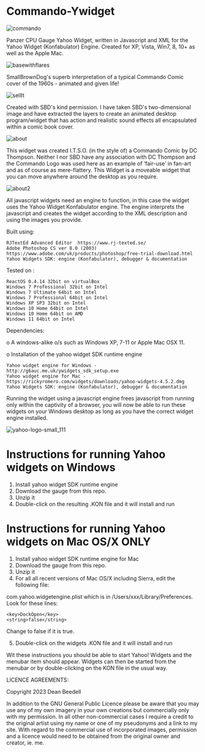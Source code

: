 # Commando-Ywidget

 ![commando](https://github.com/yereverluvinunclebert/Commando-Ywidget/assets/2788342/b94d6c8d-3292-42a0-a48c-c45ae42ceb11)

Panzer CPU Gauge Yahoo Widget, written in Javascript and XML for the Yahoo 
Widget (Konfabulator) Engine. Created for XP, Vista, Win7, 8, 10+ as well as the 
Apple Mac.

![basewithflares](https://github.com/yereverluvinunclebert/Commando-Ywidget/assets/2788342/f33c820a-cd94-46c0-b02e-93ec4f0b5508)

SmallBrownDog's superb interpretation of a typical Commando Comic cover of the 
1960s - animated and given life!

![sellIt](https://github.com/yereverluvinunclebert/Commando-Ywidget/assets/2788342/57af3149-ac96-46c5-9162-537e349eae8e)

Created with SBD's kind permission. I have taken SBD's two-dimensional image and 
have extracted the layers to create an animated desktop program/widget that has 
action and realistic sound effects all encapsulated within a comic book cover.

![about](https://github.com/yereverluvinunclebert/Commando-Ywidget/assets/2788342/e839ab74-556f-48ca-becd-1ad5626d4228)

This widget was created I.T.S.O. (in the style of) a Commando Comic by DC Thompson. 
Neither I nor SBD have any association with DC Thompson and the Commando Logo 
was used here as an example of ‘fair-use’ in fan-art and as of course as mere-flattery.
This Widget is a moveable widget that you can move anywhere around the desktop 
as you require.

![about2](https://github.com/yereverluvinunclebert/Commando-Ywidget/assets/2788342/a057439c-44ec-4147-bd66-bc5d67bdaa89)

All javascript widgets need an engine to function, in this case the widget uses 
the Yahoo Widget Konfabulator engine. The engine interprets the javascript and 
creates the widget according to the XML description and using the images you 
provide. 

Built using: 

	RJTextEd Advanced Editor  https://www.rj-texted.se/ 
	Adobe Photoshop CS ver 8.0 (2003)  https://www.adobe.com/uk/products/photoshop/free-trial-download.html  
	Yahoo Widgets SDK: engine (Konfabulator), debugger & documentation

Tested on :

	ReactOS 0.4.14 32bit on virtualBox    
	Windows 7 Professional 32bit on Intel    
	Windows 7 Ultimate 64bit on Intel    
	Windows 7 Professional 64bit on Intel    
	Windows XP SP3 32bit on Intel    
	Windows 10 Home 64bit on Intel    
	Windows 10 Home 64bit on AMD    
	Windows 11 64bit on Intel  
  
   
 Dependencies:
 
 o A windows-alike o/s such as Windows XP, 7-11 or Apple Mac OSX 11.    	
 
 o Installation of the yahoo widget SDK runtime engine  
 
	Yahoo widget engine for Windows - http://g6auc.me.uk/ywidgets_sdk_setup.exe  
	Yahoo widget engine for Mac - https://rickyromero.com/widgets/downloads/yahoo-widgets-4.5.2.dmg
	Yahoo Widgets SDK: engine (Konfabulator), debugger & documentation

Running the widget using a javascript engine frees javascript from running only 
within the captivity of a browser, you will now be able to run these widgets on 
your Windows desktop as long as you have the correct widget engine installed.

![yahoo-logo-small_111](https://github.com/yereverluvinunclebert/Commando-Ywidget/assets/2788342/c5f9aadd-9847-4364-b42f-08c80468b1a1)

 
Instructions for running Yahoo widgets on Windows
=================================================

1. Install yahoo widget SDK runtime engine
2. Download the gauge from this repo.
3. Unzip it
4. Double-click on the resulting .KON file and it will install and run

Instructions for running Yahoo widgets on Mac OS/X ONLY
========================================================

1. Install yahoo widget SDK runtime engine for Mac
2. Download the gauge from this repo.
3. Unzip it
4. For all all recent versions of Mac OS/X including Sierra, edit the following 
file:

com.yahoo.widgetengine.plist which is in /Users/xxx/Library/Preferences. Look 
for these lines: 
   
	<key>DockOpen</key>  
	<string>false</string>  

Change to false if it is true.

5. Double-click on the widgets .KON file and it will install and run

Wit these instructions you should be able to start Yahoo! Widgets and the 
menubar item should appear. Widgets can then be started from the menubar or by 
double-clicking on the KON file in the usual way.



LICENCE AGREEMENTS:

Copyright 2023 Dean Beedell

In addition to the GNU General Public Licence please be aware that you may use
any of my own imagery in your own creations but commercially only with my
permission. In all other non-commercial cases I require a credit to the
original artist using my name or one of my pseudonyms and a link to my site.
With regard to the commercial use of incorporated images, permission and a
licence would need to be obtained from the original owner and creator, ie. me.
